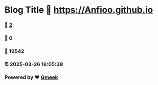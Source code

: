 # Blog Title :link: https://Anfioo.github.io 
### :page_facing_up: [2](https://Anfioo.github.io/tag.html) 
### :speech_balloon: 0 
### :hibiscus: 19542 
### :alarm_clock: 2025-03-26 16:05:38 
### Powered by :heart: [Gmeek](https://github.com/Meekdai/Gmeek)

